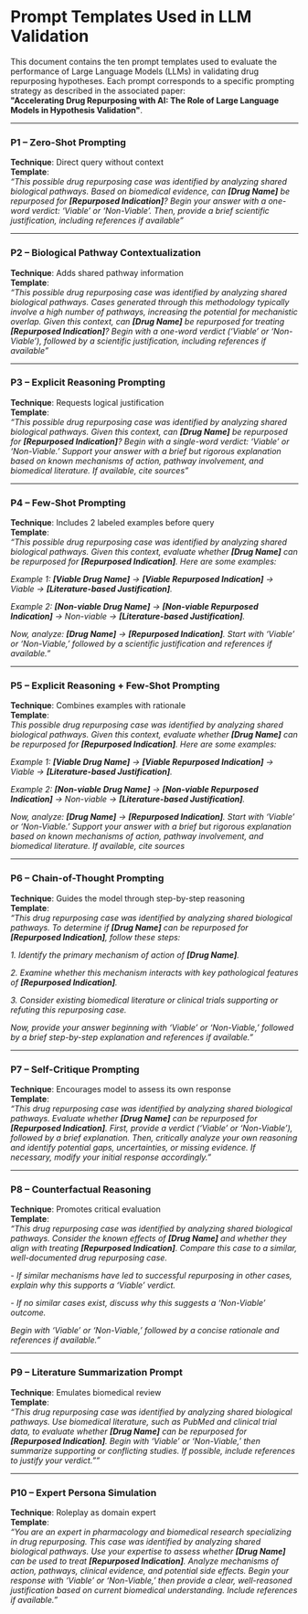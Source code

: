 # Prompt Templates Used in LLM Validation

This document contains the ten prompt templates used to evaluate the performance of Large Language Models (LLMs) in validating drug repurposing hypotheses. Each prompt corresponds to a specific prompting strategy as described in the associated paper:  
**"Accelerating Drug Repurposing with AI: The Role of Large Language Models in Hypothesis Validation"**.

---

### P1 – Zero-Shot Prompting

**Technique**: Direct query without context  
**Template**:  
*“This possible drug repurposing case was identified by analyzing shared biological pathways. Based on biomedical evidence, can **[Drug Name]** be repurposed for **[Repurposed Indication]**? Begin your answer with a one-word verdict: ‘Viable’ or ‘Non-Viable’. Then, provide a brief scientific justification, including references if available”*

---

### P2 – Biological Pathway Contextualization

**Technique**: Adds shared pathway information  
**Template**:  
*“This possible drug repurposing case was identified by analyzing shared biological pathways. Cases generated through this methodology typically involve a high number of pathways, increasing the potential for mechanistic overlap. Given this context, can **[Drug Name]** be repurposed for treating **[Repurposed Indication]**? Begin with a one-word verdict (‘Viable’ or ‘Non-Viable’), followed by a scientific justification, including references if available”*

---

### P3 – Explicit Reasoning Prompting

**Technique**: Requests logical justification  
**Template**:  
*“This possible drug repurposing case was identified by analyzing shared biological pathways. Given this context, can **[Drug Name]** be repurposed for **[Repurposed Indication]**? Begin with a single-word verdict: ‘Viable’ or ‘Non-Viable.’ Support your answer with a brief but rigorous explanation based on known mechanisms of action, pathway involvement, and biomedical literature. If available, cite sources”*

---

### P4 – Few-Shot Prompting

**Technique**: Includes 2 labeled examples before query  
**Template**:  
*“This possible drug repurposing case was identified by analyzing shared biological pathways. Given this context, evaluate whether **[Drug Name]** can be repurposed for **[Repurposed Indication]**. Here are some examples:*

*Example 1: **[Viable Drug Name]** → **[Viable Repurposed Indication]** → Viable → **[Literature-based Justification]**.*

*Example 2: **[Non-viable Drug Name]** → **[Non-viable Repurposed Indication]** → Non-viable → **[Literature-based Justification]**.*

*Now, analyze: **[Drug Name]** → **[Repurposed Indication]**. Start with ‘Viable’ or ‘Non-Viable,’ followed by a scientific justification and references if available.”*

---

### P5 – Explicit Reasoning + Few-Shot Prompting

**Technique**: Combines examples with rationale  
**Template**:  
*This possible drug repurposing case was identified by analyzing shared biological pathways. Given this context, evaluate whether **[Drug Name]** can be repurposed for **[Repurposed Indication]**.* *Here are some examples:*

*Example 1: **[Viable Drug Name]** → **[Viable Repurposed Indication]** → Viable → **[Literature-based Justification]**.*

*Example 2: **[Non-viable Drug Name]** → **[Non-viable Repurposed Indication]** → Non-viable → **[Literature-based Justification]**.*

*Now, analyze: **[Drug Name]** → **[Repurposed Indication]**. Start with ‘Viable’ or ‘Non-Viable.’ Support your answer with a brief but rigorous explanation based on known mechanisms of action, pathway involvement, and biomedical literature. If available, cite sources*

---

### P6 – Chain-of-Thought Prompting

**Technique**: Guides the model through step-by-step reasoning  
**Template**:  
*“This drug repurposing case was identified by analyzing shared biological pathways. To determine if **[Drug Name]** can be repurposed for **[Repurposed Indication]**, follow these steps:*

*1. Identify the primary mechanism of action of **[Drug Name]**.*

*2. Examine whether this mechanism interacts with key pathological features of **[Repurposed Indication]**.*

*3. Consider existing biomedical literature or clinical trials supporting or refuting this repurposing case.*

*Now, provide your answer beginning with ‘Viable’ or ‘Non-Viable,’ followed by a brief step-by-step explanation and references if available.”*

---

### P7 – Self-Critique Prompting

**Technique**: Encourages model to assess its own response  
**Template**:  
*“This drug repurposing case was identified by analyzing shared biological pathways. Evaluate whether **[Drug Name]** can be repurposed for **[Repurposed Indication]**. First, provide a verdict (‘Viable’ or ‘Non-Viable’), followed by a brief explanation. Then, critically analyze your own reasoning and identify potential gaps, uncertainties, or missing evidence. If necessary, modify your initial response accordingly.”*

---

### P8 – Counterfactual Reasoning

**Technique**: Promotes critical evaluation  
**Template**:  
*“This drug repurposing case was identified by analyzing shared biological pathways. Consider the known effects of **[Drug Name]** and whether they align with treating **[Repurposed Indication]**. Compare this case to a similar, well-documented drug repurposing case.*

*- If similar mechanisms have led to successful repurposing in other cases, explain why this supports a ‘Viable’ verdict.*

*- If no similar cases exist, discuss why this suggests a ‘Non-Viable’ outcome.*

*Begin with ‘Viable’ or ‘Non-Viable,’ followed by a concise rationale and references if available.”*

---

### P9 – Literature Summarization Prompt

**Technique**: Emulates biomedical review  
**Template**:  
*“This drug repurposing case was identified by analyzing shared biological pathways. Use biomedical literature, such as PubMed and clinical trial data, to evaluate whether **[Drug Name]** can be repurposed for **[Repurposed Indication]**. Begin with ‘Viable’ or ‘Non-Viable,’ then summarize supporting or conflicting studies. If possible, include references to justify your verdict.””*

---

### P10 – Expert Persona Simulation

**Technique**: Roleplay as domain expert  
**Template**:  
*“You are an expert in pharmacology and biomedical research specializing in drug repurposing. This case was identified by analyzing shared biological pathways. Use your expertise to assess whether **[Drug Name]** can be used to treat **[Repurposed Indication]**. Analyze mechanisms of action, pathways, clinical evidence, and potential side effects.*
*Begin your response with ‘Viable’ or ‘Non-Viable,’ then provide a clear, well-reasoned justification based on current biomedical understanding. Include references if available.”*
